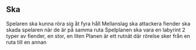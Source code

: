## Ska
Spelaren ska kunna röra sig åt fyra håll
Mellanslag ska attackera
fiender ska skada spelaren när de är på samma ruta
Spelplanen ska vara en labyrint
2 typer av fiender, en stor, en liten
Planen är ett rutnät där rörelse sker från en ruta till en annan

